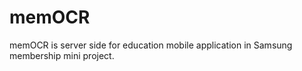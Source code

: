 # memOCR # 

memOCR is server side for education mobile application in Samsung membership mini project.